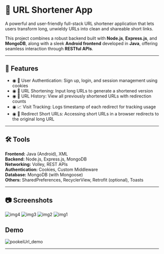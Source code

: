 # 🔗 URL Shortener App

A powerful and user-friendly full-stack URL shortener application that lets users transform long, unwieldy URLs into clean and shareable short links.

This project combines a robust backend built with **Node.js**, **Express.js**, and **MongoDB**, along with a sleek **Android frontend** developed in **Java**, offering seamless interaction through **RESTful APIs**.

---

## 📱 Features

- ◉ 🔐 User Authentication: Sign up, login, and session management using cookies  
- ◉ 🔗 URL Shortening: Input long URLs to generate a shortened version  
- ◉ 📜 URL History: View all previously shortened URLs with redirection counts  
- ◉ 📈 Visit Tracking: Logs timestamp of each redirect for tracking usage  
- ◉ 🔁 Redirect Short URLs: Accessing short URLs in a browser redirects to the original long URL  

---

## 🛠️ Tools

**Frontend:** Java (Android), XML  
**Backend:** Node.js, Express.js, MongoDB  
**Networking:** Volley, REST APIs  
**Authentication:** Cookies, Custom Middleware  
**Database:** MongoDB (with Mongoose)  
**Others:** SharedPreferences, RecyclerView, Retrofit (optional), Toasts  

---

## 📷 Screenshots

![img4](https://github.com/user-attachments/assets/d3af3d01-cda6-475b-8201-00fa4062ee9d)
![img3](https://github.com/user-attachments/assets/85c03786-f456-4b14-aced-fcf4c947489b)
![img2](https://github.com/user-attachments/assets/b876cee3-c133-45c5-853f-b08bf8380c65)
![img1](https://github.com/user-attachments/assets/b19712df-2cb2-47d4-b1a2-afc846079c36)


## Demo

![pookeiUrl_demo](https://github.com/user-attachments/assets/7bb5ff6b-ca55-47bc-a0a6-2d63e892fe1e)



---
